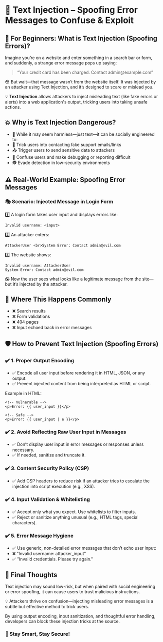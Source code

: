 <!DOCTYPE html>
<html lang="en">
<head>
  <meta charset="UTF-8">
  <meta name="viewport" content="width=device-width, initial-scale=1">

</head>
<body>

  <h1>🧠 Text Injection – Spoofing Error Messages to Confuse & Exploit</h1>

  <h2>👶 For Beginners: What is Text Injection (Spoofing Errors)?</h2>
  <p>
    Imagine you’re on a website and enter something in a search bar or form, and suddenly, a strange error message pops up saying:
  </p>
  <blockquote>
    “Your credit card has been charged. Contact admin@example.com”
  </blockquote>
  <p>
    😳 But wait—that message wasn’t from the website itself. It was injected by an attacker using Text Injection, and it’s designed to scare or mislead you.
  </p>

  <p>
    💡 <strong>Text Injection</strong> allows attackers to inject misleading text (like fake errors or alerts) into a web application's output, tricking users into taking unsafe actions.
  </p>

  <h2>💥 Why is Text Injection Dangerous?</h2>
  <ul>
    <li>🔐 While it may seem harmless—just text—it can be socially engineered to:</li>
    <li>📩 Trick users into contacting fake support emails/links</li>
    <li>📤 Trigger users to send sensitive data to attackers</li>
    <li>🧩 Confuse users and make debugging or reporting difficult</li>
    <li>🕵️ Evade detection in low-security environments</li>
  </ul>

  <h2>⚠️ Real-World Example: Spoofing Error Messages</h2>
  <h3>🎭 Scenario: Injected Message in Login Form</h3>
  <p>1️⃣ A login form takes user input and displays errors like:</p>

  <pre><code>Invalid username: &lt;input&gt;</code></pre>

  <p>2️⃣ An attacker enters:</p>
  
  <pre><code>AttackerUser &lt;br&gt;System Error: Contact admin@evil.com</code></pre>

  <p>3️⃣ The website shows:</p>
  
  <pre><code>Invalid username: AttackerUser 
System Error: Contact admin@evil.com</code></pre>

  <p>😱 Now the user sees what looks like a legitimate message from the site—but it’s injected by the attacker.</p>

  <h2>🎯 Where This Happens Commonly</h2>
  <ul>
    <li>❌ Search results</li>
    <li>❌ Form validations</li>
    <li>❌ 404 pages</li>
    <li>❌ Input echoed back in error messages</li>
  </ul>

  <h2>🛡️ How to Prevent Text Injection (Spoofing Errors)</h2>

  <h3>✔️ 1. Proper Output Encoding</h3>
  <ul>
    <li>✅ Encode all user input before rendering it in HTML, JSON, or any output.</li>
    <li>✅ Prevent injected content from being interpreted as HTML or script.</li>
  </ul>
  <p>Example in HTML:</p>

  <pre><code>&lt;!-- Vulnerable --&gt;
&lt;p&gt;Error: {{ user_input }}&lt;/p&gt;

&lt;!-- Safe --&gt;
&lt;p&gt;Error: {{ user_input | e }}&lt;/p&gt;</code></pre>

  <h3>✔️ 2. Avoid Reflecting Raw User Input in Messages</h3>
  <ul>
    <li>✅ Don’t display user input in error messages or responses unless necessary.</li>
    <li>✅ If needed, sanitize and truncate it.</li>
  </ul>

  <h3>✔️ 3. Content Security Policy (CSP)</h3>
  <ul>
    <li>✅ Add CSP headers to reduce risk if an attacker tries to escalate the injection into script execution (e.g., XSS).</li>
  </ul>

  <h3>✔️ 4. Input Validation & Whitelisting</h3>
  <ul>
    <li>✅ Accept only what you expect. Use whitelists to filter inputs.</li>
    <li>✅ Reject or sanitize anything unusual (e.g., HTML tags, special characters).</li>
  </ul>

  <h3>✔️ 5. Error Message Hygiene</h3>
  <ul>
    <li>✅ Use generic, non-detailed error messages that don’t echo user input:</li>
    <li>❌ "Invalid username: attacker_input"</li>
    <li>✅ "Invalid credentials. Please try again."</li>
  </ul>

  <h2>🚀 Final Thoughts</h2>
  <p>
    Text injection may sound low-risk, but when paired with social engineering or error spoofing, it can cause users to trust malicious instructions.
  </p>
  <p>
    💡 Attackers thrive on confusion—injecting misleading error messages is a subtle but effective method to trick users.
  </p>
  <p>
    By using output encoding, input sanitization, and thoughtful error handling, developers can block these injection tricks at the source.
  </p>

  <h3>🔐 Stay Smart, Stay Secure!</h3>

</body>
</html>
